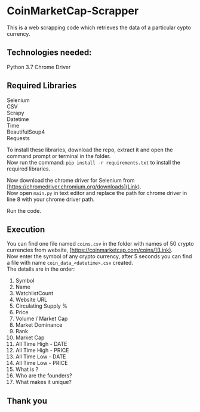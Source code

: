 # CoinMarketCap-Scrapper

  This is a web scrapping code which retrieves the data of a particular cypto currency.
  
## Technologies needed:
   Python 3.7
   Chrome Driver
   
 ## Required Libraries
   Selenium <br>
   CSV <br>
   Scrapy <br>
   Datetime <br>
   Time <br>
   BeautifulSoup4 <br>
   Requests <br>
   
   To install these libraries, download the repo, extract it and open the command prompt or terminal in the folder. <br>
   Now run the command: `pip install -r requirements.txt` to install the required libraries. <br>
   
   Now download the chrome driver for Selenium from [https://chromedriver.chromium.org/downloads](Link).
   <br>
   Now open `main.py` in text editor and replace the path for chrome driver in line 8 with your chrome driver path.<br>
   
   Run the code.<br>
 
 ## Execution
   You can find one file named `coins.csv` in the folder with names of 50 crypto currencies from website, [https://coinmarketcap.com/coins/](Link).
   <br>
   Now enter the symbol of any crypto currency, after 5 seconds you can find a file with name `coin_data_<datetime>.csv` created.
   <br>
   The details are in the order:
   <br>
   1. Symbol	
   2. Name	
   3. WatchlistCount	
   4. Website URL
   5. Circulating Supply %
   6. Price
   7. Volume / Market Cap
   8. Market Dominance
   9. Rank
   10. Market Cap 
   11. All Time High - DATE
   12. All Time High - PRICE
   13. All Time Low  - DATE
   14. All Time Low  - PRICE
   15. What is <Coin Name>?
   16. Who are the founders?
   17. What makes it unique?

## Thank you
